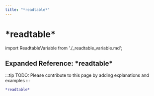 ```yaml
---
title: "*readtable*"
---
```


# \*readtable\*

import ReadtableVariable from './_readtable_variable.md';

<ReadtableVariable />

## Expanded Reference: \*readtable\*

:::tip
TODO: Please contribute to this page by adding explanations and examples
:::

```lisp
*readtable*
```
